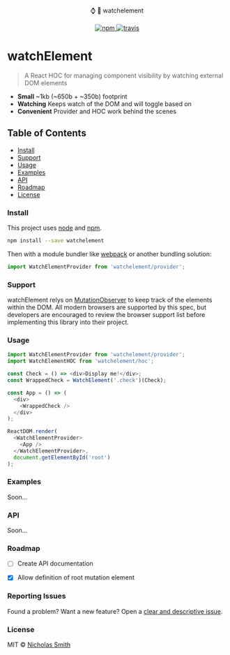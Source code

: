<p align="center">
  ⌚️ 🗻 watchelement
  <br/>
  <br/>
  <a href="https://www.npmjs.org/package/watchelement">
    <img src="https://img.shields.io/npm/v/watchelement.svg?style=flat" alt="npm">
  </a>
  <a href="https://travis-ci.org/fuhton/watchelement">
    <img src="https://travis-ci.org/fuhton/watchelement.svg?branch=master" alt="travis">
  </a>
</p>

# watchElement

> A React HOC for managing component visibility by watching external DOM elements

- **Small** ~1kb (~650b + ~350b) footprint
- **Watching** Keeps watch of the DOM and will toggle based on
- **Convenient** Provider and HOC work behind the scenes

## Table of Contents

- [Install](#install)
- [Support](#support)
- [Usage](#usage)
- [Examples](#examples)
- [API](#api)
- [Roadmap](#roadmap)
- [License](#license)

### Install

This project uses [node](http://nodejs.org) and [npm](https://npmjs.com).

```sh
npm install --save watchelement
```

Then with a module bundler like [webpack](https://webpack.js.org) or another bundling solution:

```js
import WatchElementProvider from 'watchelement/provider';
```

### Support

watchElement relys on [MutationObserver](https://developer.mozilla.org/en-US/docs/Web/API/MutationObserver) to keep track of the elements within the DOM. All modern browsers are supported by this spec, but developers are encouraged to review the browser support list before implementing this library into their project.

### Usage

```js
import WatchElementProvider from 'watchelement/provider';
import WatchElementHOC from 'watchelement/hoc';

const Check = () => <div>Display me!</div>;
const WrappedCheck = WatchElement('.check')(Check);

const App = () => (
  <div>
    <WrappedCheck />
  </div>
);

ReactDOM.render(
  <WatchElementProvider>
    <App />
  </WatchElementProvider>,
  document.getElementById('root')
);
```

### Examples

Soon...

### API

Soon...


### Roadmap

- [ ] Create API documentation
- [X] Allow definition of root mutation element


### Reporting Issues

Found a problem? Want a new feature? Open a [clear and descriptive issue](../../issues/new).

### License

MIT © [Nicholas Smith](https://fuhton.com)
